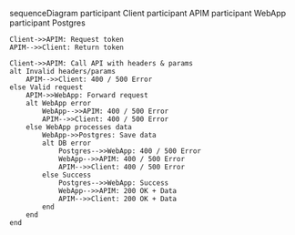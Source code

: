 sequenceDiagram
participant Client
participant APIM
participant WebApp
participant Postgres

    Client->>APIM: Request token
    APIM-->>Client: Return token

    Client->>APIM: Call API with headers & params
    alt Invalid headers/params
        APIM-->>Client: 400 / 500 Error
    else Valid request
        APIM->>WebApp: Forward request
        alt WebApp error
            WebApp-->>APIM: 400 / 500 Error
            APIM-->>Client: 400 / 500 Error
        else WebApp processes data
            WebApp->>Postgres: Save data
            alt DB error
                Postgres-->>WebApp: 400 / 500 Error
                WebApp-->>APIM: 400 / 500 Error
                APIM-->>Client: 400 / 500 Error
            else Success
                Postgres-->>WebApp: Success
                WebApp-->>APIM: 200 OK + Data
                APIM-->>Client: 200 OK + Data
            end
        end
    end
